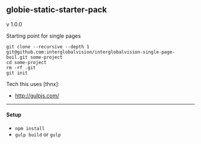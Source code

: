 globie-static-starter-pack
---
v 1.0.0

Starting point for single pages

```
git clone --recursive --depth 1 git@github.com:interglobalvision/interglobalvision-single-page-boil.git some-project
cd some-project
rm -rf .git
git init
```

Tech this uses [thnx]:

- http://gulpjs.com/

---

#### Setup

- `npm install`
- `gulp build` or `gulp`